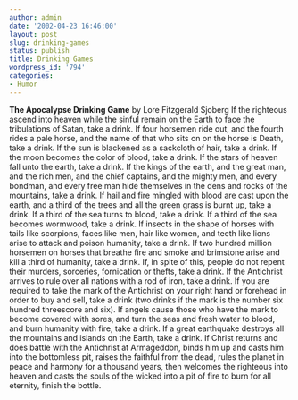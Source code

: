 ```yaml
---
author: admin
date: '2002-04-23 16:46:00'
layout: post
slug: drinking-games
status: publish
title: Drinking Games
wordpress_id: '794'
categories:
- Humor
---
```


**The Apocalypse Drinking Game** by Lore Fitzgerald Sjoberg If the
righteous ascend into heaven while the sinful remain on the Earth to
face the tribulations of Satan, take a drink. If four horsemen ride out,
and the fourth rides a pale horse, and the name of that who sits on on
the horse is Death, take a drink. If the sun is blackened as a sackcloth
of hair, take a drink. If the moon becomes the color of blood, take a
drink. If the stars of heaven fall unto the earth, take a drink. If the
kings of the earth, and the great man, and the rich men, and the chief
captains, and the mighty men, and every bondman, and every free man hide
themselves in the dens and rocks of the mountains, take a drink. If hail
and fire mingled with blood are cast upon the earth, and a third of the
trees and all the green grass is burnt up, take a drink. If a third of
the sea turns to blood, take a drink. If a third of the sea becomes
wormwood, take a drink. If insects in the shape of horses with tails
like scorpions, faces like men, hair like women, and teeth like lions
arise to attack and poison humanity, take a drink. If two hundred
million horsemen on horses that breathe fire and smoke and brimstone
arise and kill a third of humanity, take a drink. If, in spite of this,
people do not repent their murders, sorceries, fornication or thefts,
take a drink. If the Antichrist arrives to rule over all nations with a
rod of iron, take a drink. If you are required to take the mark of the
Antichrist on your right hand or forehead in order to buy and sell, take
a drink (two drinks if the mark is the number six hundred threescore and
six). If angels cause those who have the mark to become covered with
sores, and turn the seas and fresh water to blood, and burn humanity
with fire, take a drink. If a great earthquake destroys all the
mountains and islands on the Earth, take a drink. If Christ returns and
does battle with the Antichrist at Armageddon, binds him up and casts
him into the bottomless pit, raises the faithful from the dead, rules
the planet in peace and harmony for a thousand years, then welcomes the
righteous into heaven and casts the souls of the wicked into a pit of
fire to burn for all eternity, finish the bottle.
